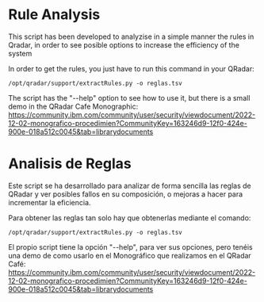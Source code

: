 # Rule Analysis

This script has been developed to analyzise in a simple manner the rules in Qradar, in order to see posible options to increase the efficiency of the system

In order to get the rules, you just have to run this command in your QRadar:

    /opt/qradar/support/extractRules.py -o reglas.tsv

The script has the "--help" option to see how to use it, but there is a small demo in the QRadar Cafe Monographic:
https://community.ibm.com/community/user/security/viewdocument/2022-12-02-monografico-procedimien?CommunityKey=163246d9-12f0-424e-900e-018a512c0045&tab=librarydocuments

# Analisis de Reglas

Este script se ha desarrollado para analizar de forma sencilla las reglas de QRadar y ver posibles fallos en su composición, o mejoras a hacer para incrementar la eficiencia.

Para obtener las reglas tan solo hay que obtenerlas mediante el comando:
    
    /opt/qradar/support/extractRules.py -o reglas.tsv

El propio script tiene la opción "--help", para ver sus opciones, pero tenéis una demo de como usarlo en el Monográfico que realizamos en el QRadar Café:
https://community.ibm.com/community/user/security/viewdocument/2022-12-02-monografico-procedimien?CommunityKey=163246d9-12f0-424e-900e-018a512c0045&tab=librarydocuments
